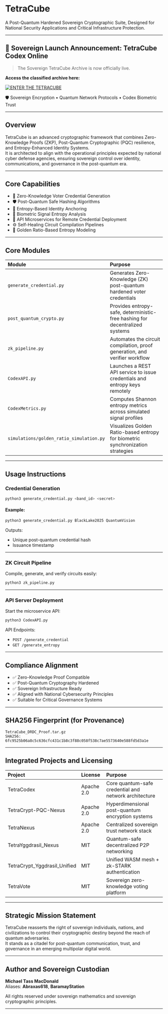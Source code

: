 # TetraCube

A Post-Quantum Hardened Sovereign Cryptographic Suite, Designed for National Security Applications and Critical Infrastructure Protection.

---
## 🚀 Sovereign Launch Announcement: TetraCube Codex Online

> The Sovereign TetraCube Archive is now officially live.

**Access the classified archive here:**

[![ENTER THE TETRACUBE](https://img.shields.io/badge/ENTER_THE_TETRACUBE-00ff00?style=for-the-badge&logo=readthedocs&logoColor=black)](https://tetracube.readthedocs.io/en/latest/index.html)

🛡️ Sovereign Encryption • Quantum Network Protocols • Codex Biometric Trust

---


## Overview

TetraCube is an advanced cryptographic framework that combines Zero-Knowledge Proofs (ZKP), Post-Quantum Cryptographic (PQC) resilience, and Entropy-Enhanced Identity Systems.  
It is architected to align with the operational principles expected by national cyber defense agencies, ensuring sovereign control over identity, communications, and governance in the post-quantum era.

---

## Core Capabilities

- 🔐 Zero-Knowledge Voter Credential Generation
- 🛡 Post-Quantum Safe Hashing Algorithms
- 🌿 Entropy-Based Identity Anchoring
- 🧬 Biometric Signal Entropy Analysis
- 📡 API Microservices for Remote Credential Deployment
- ⚙️ Self-Healing Circuit Compilation Pipelines
- 🧠 Golden Ratio-Based Entropy Modeling

---

## Core Modules

| Module | Purpose |
|:-------|:--------|
| `generate_credential.py` | Generates Zero-Knowledge (ZK) post-quantum hardened voter credentials |
| `post_quantum_crypto.py` | Provides entropy-safe, deterministic-free hashing for decentralized systems |
| `zk_pipeline.py` | Automates the circuit compilation, proof generation, and verifier workflow |
| `CodexAPI.py` | Launches a REST API service to issue credentials and entropy keys remotely |
| `CodexMetrics.py` | Computes Shannon entropy metrics across simulated signal profiles |
| `simulations/golden_ratio_simulation.py` | Visualizes Golden Ratio-based entropy for biometric synchronization strategies |

---

## Usage Instructions

### Credential Generation

```bash
python3 generate_credential.py <band_id> <secret>
```

#### Example:

```bash
python3 generate_credential.py BlackLake2025 QuantumVision
```

Outputs:
- Unique post-quantum credential hash
- Issuance timestamp

---

### ZK Circuit Pipeline

Compile, generate, and verify circuits easily:

```bash
python3 zk_pipeline.py
```

---

### API Server Deployment

Start the microservice API:

```bash
python3 CodexAPI.py
```

API Endpoints:
- `POST /generate_credential`
- `GET /generate_entropy`

---

## Compliance Alignment

- ✅ Zero-Knowledge Proof Compatible
- ✅ Post-Quantum Cryptography Hardened
- ✅ Sovereign Infrastructure Ready
- ✅ Aligned with National Cybersecurity Principles
- ✅ Suitable for Critical Governance Systems

---

## SHA256 Fingerprint (for Provenance)

```
TetraCube_DRDC_Proof.tar.gz
SHA256: 6fc9525b06a8c5c636cfc431c1b8c3f88c058f538c7ae5573640e588fd5d3a1e
```

---

## Integrated Projects and Licensing

| Project | License | Purpose |
|:--------|:--------|:--------|
| TetraCodex | Apache 2.0 | Core quantum-safe credential and network architecture |
| TetraCrypt-PQC-Nexus | Apache 2.0 | Hyperdimensional post-quantum encryption systems |
| TetraNexus | Apache 2.0 | Centralized sovereign trust network stack |
| TetraYggdrasil_Nexus | MIT | Quantum-safe decentralized P2P networking |
| TetraCrypt_Yggdrasil_Unified | MIT | Unified WASM mesh + zk-STARK authentication |
| TetraVote | MIT | Sovereign zero-knowledge voting platform |

---

## Strategic Mission Statement

TetraCube reasserts the right of sovereign individuals, nations, and civilizations to control their cryptographic destiny beyond the reach of quantum adversaries.  
It stands as a citadel for post-quantum communication, trust, and governance in an emerging multipolar digital world.

---

## Author and Sovereign Custodian

**Michael Tass MacDonald**  
Aliases: **Abraxas618**, **BaramayStation**

All rights reserved under sovereign mathematics and sovereign cryptographic principles.

---
